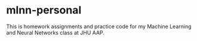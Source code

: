 # mlnn-personal

This is homework assignments and practice code for my Machine Learning and Neural Networks class at JHU AAP.
